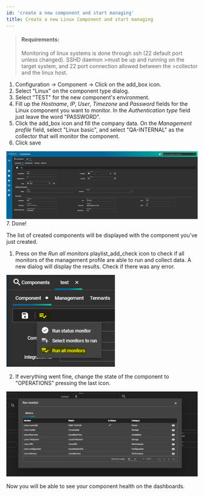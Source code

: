 ```yaml
---
id: 'create a new component and start managing'
title: Create a new Linux Component and start managing
---
```

>#### Requirements: 
>Monitoring of linux systems is done through ssh (22 default port unless changed). SSHD daemon >must be up and running on the target system, and 22 port connection allowed between the >collector and the linux host.

1. Configuration -> Component -> Click on the  <span class="material-symbols-outlined">
add_box
</span> icon.
2. Select "Linux" on the component type dialog.
3. Select "TEST" for the new component's environment.
4. Fill up the *Hostname*, *IP*, *User*, *Timezone* and *Password* fields for the Linux component you want to monitor. In the *Authentication type* field just leave the word "PASSWORD".
5. Click the  <span class="material-symbols-outlined">
add_box
</span> icon and fill the company data. On the *Management profile* field, select "Linux basic", and select "QA-INTERNAL" as the collector that will monitor the component.
6. Click <span class="material-symbols-outlined">
save
</span>

![component](/img/component.png)
7. Done!

The list of created components will be displayed with the component you've just created. 

1. Press on the *Run all monitors* <span class="material-symbols-outlined">
playlist_add_check
</span> icon to check if all monitors of the management profile are able to run and collect data. A new dialog will display the results. Check if there was any error.

![runall](/img/runall.png)


2. If everything went fine, change the state of the component to "OPERATIONS" pressing the last icon.

![runalloutput](/img/runalloutput.png)

Now you will be able to see your component health on the dashboards.
